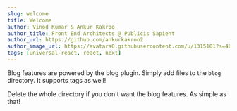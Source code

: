```yaml
---
slug: welcome
title: Welcome
author: Vinod Kumar & Ankur Kakroo
author_title: Front End Architects @ Publicis Sapient
author_url: https://github.com/ankurkakroo2
author_image_url: https://avatars0.githubusercontent.com/u/1315101?s=400&v=4
tags: [universal-react, react, next]
---
```


Blog features are powered by the blog plugin. Simply add files to the `blog` directory. It supports tags as well!

Delete the whole directory if you don't want the blog features. As simple as that!
